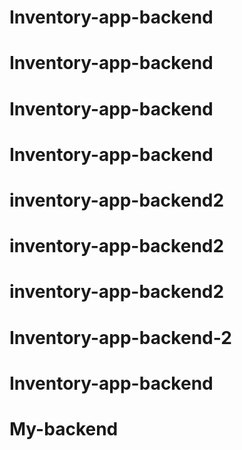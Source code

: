 # Inventory-app-backend
# Inventory-app-backend
# Inventory-app-backend
# Inventory-app-backend
# inventory-app-backend2
# inventory-app-backend2
# inventory-app-backend2
# Inventory-app-backend-2
# Inventory-app-backend
# My-backend
